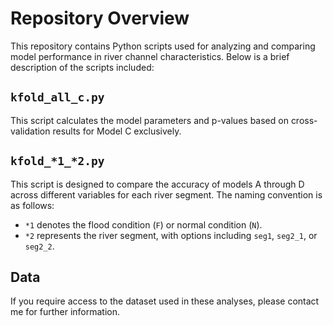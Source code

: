 # Repository Overview

This repository contains Python scripts used for analyzing and comparing model performance in river channel characteristics. Below is a brief description of the scripts included:

## `kfold_all_c.py`

This script calculates the model parameters and p-values based on cross-validation results for Model C exclusively.

## `kfold_*1_*2.py`

This script is designed to compare the accuracy of models A through D across different variables for each river segment. The naming convention is as follows:

- `*1` denotes the flood condition (`F`) or normal condition (`N`).
- `*2` represents the river segment, with options including `seg1`, `seg2_1`, or `seg2_2`.

## Data

If you require access to the dataset used in these analyses, please contact me for further information.
